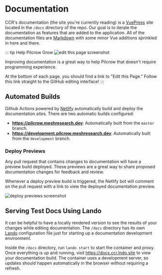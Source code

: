 # Documentation

CCR's documentation (the site you're currently reading) is a [VuePress](https://vuepress.vuejs.org) site located in the `/docs` directory of the repo.  Our goal is to iterate the documentation as features that are added to the application.  All of the documentation files are [Markdown](https://www.markdownguide.org/getting-started/) with some minor Vue additions sprinkled in here and there.

::: tip Help Pilcrow Grow
![edit this page screenshot](./images/edit_this_page.jpg)

Improving documentation is a great way to help Pilcrow that doesn't require programming experience.

At the bottom of each page, you should find a link to "Edit this Page."  Follow this link straight to the GitHub editing interface!
:::
## Automated Builds

Github Actions powered by [Netlify](https://netlify.com) automatically build and deploy the documentation sites.  There are two automatic builds configured:

- **<https://pilcrow.meshresearch.dev>**: Automatically built from the `master` branch.
- **<https://development.pilcrow.meshresearch.dev>**: Automatically built from the `development` branch.

### Deploy Previews

Any pull request that contains changes to documentation will have a preview build deployed.  These previews are a great way to share proposed documentation changes for feedback and review.

Whenever a deploy preview build is triggered, the Netlify bot will comment on the pull request with a link to view the deployed documentation preview.

![deploy previews screenshot](./images/deploy_previews.jpg)

## Serving Test Docs Using Lando

It can be helpful to have a locally rendered version to see the results of your changes while editing documentation.  The `/docs` directory has its own [Lando](https://lando.dev) configuration file just for starting up a documentation development environment.

Inside the `/docs` directory, run `lando start` to start the container and proxy.  Once everything is up and running, visit <https://docs.ccr.lndo.site> to view your documentation build.  The container uses a development server, so updates should happen automatically in the browser without requiring a refresh.
